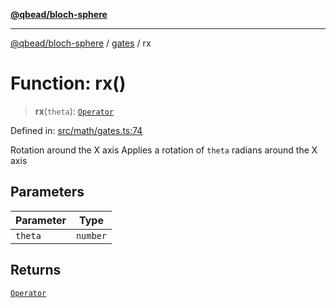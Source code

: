 [**@qbead/bloch-sphere**](../../../../index.md)

***

[@qbead/bloch-sphere](../../../../index.md) / [gates](../index.md) / rx

# Function: rx()

> **rx**(`theta`): [`Operator`](../../../../classes/Operator.md)

Defined in: [src/math/gates.ts:74](https://github.com/qbead/bloch-sphere/blob/81a59121ea27596e77408b4ed592f344f3dd0304/src/math/gates.ts#L74)

Rotation around the X axis
Applies a rotation of `theta` radians around the X axis

## Parameters

| Parameter | Type |
| ------ | ------ |
| `theta` | `number` |

## Returns

[`Operator`](../../../../classes/Operator.md)
